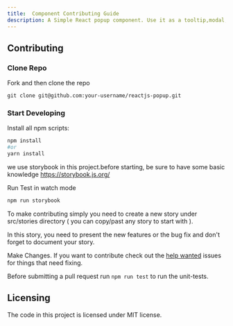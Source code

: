 ```yaml
---
title:  Component Contributing Guide
description: A Simple React popup component. Use it as a tooltip,modal,sub-menu and match more ...
---
```


## Contributing

### Clone Repo

Fork and then clone the repo

    git clone git@github.com:your-username/reactjs-popup.git

### Start Developing

Install all npm scripts:

```bash
npm install
#or
yarn install
```

we use storybook in this project.before starting, be sure to have some basic knowledge https://storybook.js.org/

Run Test in watch mode

```bash
npm run storybook
```

To make contributing simply you need to create a new story under src/stories directory ( you can copy/past any story to start with ).

In this story, you need to present the new features or the bug fix and don't forget to document your story.

Make Changes. If you want to contribute check out the [help wanted](https://github.com/yjose/reactjs-popup/issues?q=is%3Aissue+is%3Aopen+label%3A%22help+wanted%22) issues for things that need fixing.

Before submitting a pull request run `npm run test` to run the unit-tests.

## Licensing

The code in this project is licensed under MIT license.
